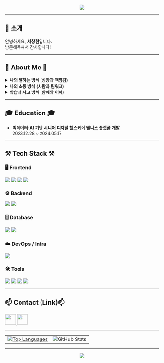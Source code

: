 
<!--
**dksadasjkl/dksadasjkl** is a ✨ _special_ ✨ repository because its `README.md` (this file) appears on your GitHub profile.

Here are some ideas to get you started:

- 🔭 I’m currently working on ...
- 🌱 I’m currently learning ...
- 👯 I’m looking to collaborate on ...
- 🤔 I’m looking for help with ...
- 💬 Ask me about ...
- 📫 How to reach me: ...
- 😄 Pronouns: ...
- ⚡ Fun fact: ...
-->

<!--타이틀 부분-->
<p align="center">
  <img src="https://capsule-render.vercel.app/api?type=waving&color=green&height=300&section=header&text=Seo%20Chang%20Hyeon&fontSize=70&fontColor=FFFFFF"/>
</p>

---

## 👋 소개
안녕하세요, **서창현**입니다.  
방문해주셔서 감사합니다!

---

## 🌟 About Me 🌟

<details>
  <summary><strong>나의 일하는 방식 (성장과 책임감)</strong></summary>
  책임감을 바탕으로 맡은 일을 끝까지 완수하며 성장합니다.  
  새로운 지식을 배우고 문제를 해결하는 과정에서 보람을 느낍니다.  
  어려움에도 포기하지 않고 도전하는 자세가 저의 가장 큰 강점입니다.
</details>

<details>
  <summary><strong>나의 소통 방식 (사람과 팀워크)</strong></summary>
  다른 사람의 의견을 경청하며 원활한 소통을 위해 노력합니다.  
  점차 자신 있게 생각을 표현하며 팀과 협업합니다.  
  부족한 부분은 학습과 피드백으로 개선하며 함께 더 나은 결과를 만들어갑니다.
</details>

<details>
  <summary><strong>학습과 사고 방식 (함께와 이해)</strong></summary>
  혼자 빠르게 나아가기보다, 함께 멀리 가는 가치를 소중히 여깁니다.  
  본질을 이해하고 설득할 수 있는 능력을 키우며 문제를 논리적으로 해결합니다.  
  팀과 협력하며 지속적으로 학습하고 변화에 유연하게 적응합니다.
</details>

---

## 🎓 Education 🎓
- **빅데이터·AI 기반 시니어 디지털 헬스케어 웰니스 플랫폼 개발**  
  2023.12.28 ~ 2024.05.17
  
---

## ⚒️ Tech Stack ⚒️

### 🖥️ Frontend
<img src="https://img.shields.io/badge/React-61DAFB?style=flat-square&logo=React&logoColor=black"/> <img src="https://img.shields.io/badge/HTML5-E34F26?style=flat-square&logo=html5&logoColor=white"/> <img src="https://img.shields.io/badge/CSS3-1572B6?style=flat-square&logo=css3&logoColor=white"/> <img src="https://img.shields.io/badge/Flutter-02569B?style=flat-square&logo=flutter&logoColor=white"/>

### ⚙️ Backend
<img src="https://img.shields.io/badge/Java-007396?style=flat-square&logo=openjdk&logoColor=white"/> <img src="https://img.shields.io/badge/Spring Boot-6DB33F?style=flat-square&logo=springboot&logoColor=white"/>

### 🗄️ Database
<img src="https://img.shields.io/badge/MySQL-4479A1?style=flat-square&logo=mysql&logoColor=white"/> <img src="https://img.shields.io/badge/Firebase-FFCA28?style=flat-square&logo=Firebase&logoColor=white"/> 

### ☁️ DevOps / Infra
<img src="https://img.shields.io/badge/Docker-2496ED?style=flat-square&logo=docker&logoColor=white"/>

### 🛠️ Tools
<img src="https://img.shields.io/badge/GitHub-181717?style=flat-square&logo=github&logoColor=white"/> <img src="https://img.shields.io/badge/Visual Studio Code-007ACC?style=flat-square&logo=visualstudiocode&logoColor=white"/> <img src="https://img.shields.io/badge/IntelliJ IDEA-000000?style=flat-square&logo=intellijidea&logoColor=white"/> <img src="https://img.shields.io/badge/Figma-F24E1E?style=flat-square&logo=figma&logoColor=white"/>


---

## 📫 Contact (Link)📫
  <a href="https://code-rjqnrdl.tistory.com/">
    <img src="https://img.shields.io/badge/Tistory-FE5F50?style=flat-square&logo=Tistory&logoColor=white" height="35"/>
  </a>
  <a href="mailto:ckdgus6038@naver.com">
    <img src="https://img.shields.io/badge/ckdgus6038@naver.com-D14836?style=flat-square&logo=gmail&logoColor=white" height="35"/>
  </a>
  
---

<div align="center">
  <table>
    <tr>
      <td>
        <a href="https://github.com/dksadasjkl">
          <img src="https://github-readme-stats.vercel.app/api/top-langs/?username=dksadasjkl&layout=compact" alt="Top Languages">
        </a>
      </td>
      <td>
        <img src="https://github-readme-stats.vercel.app/api?username=dksadasjkl&theme=swift&show_icons=true" alt="GitHub Stats">
      </td>
    </tr>
  </table>
</div>

---
<p align="center">
  <img src="https://capsule-render.vercel.app/api?type=waving&color=green&height=200&section=footer"/>
</p>

